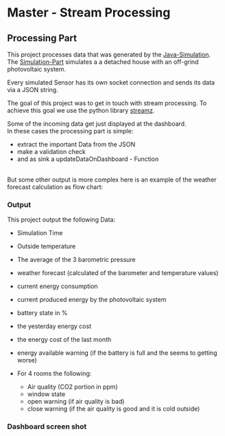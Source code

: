 # Master - Stream Processing
## Processing Part 

This project processes data that was generated by the [Java-Simulation](https://github.com/ixLikro/master-stream-processing-simulation-java). <br>
The [Simulation-Part]((https://github.com/ixLikro/master-stream-processing-simulation-java)) simulates a a detached house with an off-grind photovoltaic system.

Every simulated Sensor has its own socket connection and sends its data via a JSON string.

The goal of this project was to get in touch with stream processing.
To achieve this goal we use the python library [streamz](https://github.com/python-streamz/streamz). <br>

Some of the incoming data get just displayed at the dashboard.<br>
In these cases the processing part is simple:
- extract the important Data from the JSON
- make a validation check
- and as sink a updateDataOnDashboard - Function

<br>
But some other output is more complex here is an example of the weather forecast calculation as flow chart:



### Output
This project output the following Data:

- Simulation Time
- Outside temperature
- The average of the 3 barometric pressure
- weather forecast (calculated of the barometer and temperature values)


- current energy consumption
- current produced energy by the photovoltaic system
- battery state in %
- the yesterday energy cost
- the energy cost of the last month
- energy available warning (if the battery is full and the seems to getting worse) 


- For 4 rooms the following:
    - Air quality (CO2 portion in ppm)
    - window state
    - open warning (if air quality is bad)
    - close warning (if the air quality is good and it is cold outside)
    
    
    
### Dashboard screen shot







